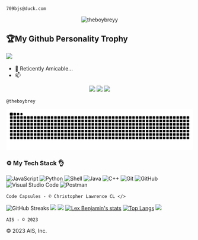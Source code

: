 ```
709bjs@duck.com
```
<p align="center"> <img src="https://komarev.com/ghpvc/?username=theboybrey&label=Profile%20views&color=e91e63&style=flat" alt="theboybreyy" /> </p>
<h2>🏆My Github Personality Trophy</h2>
<img width=900 src="https://github-profile-trophy.vercel.app/?username=theboybrey&column=8&theme=gruvbox&no-frame=false"/>

- 💬 Reticently Amicable...
- 📫 
<p align="center">
<a href="http://bit.ly/abessilfielinkedin"><img src="https://img.shields.io/badge/-abessilfie-0077B5?style=flat&logo=Linkedin&logoColor=white"/></a>
<a href="http://bit.ly/bibabreytwitter"><img src="https://img.shields.io/badge/-@bibabrey-%231DA1F2?style=flat&logo=twitter&logoColor=white"/></a>
<a href="mailto:guillaume.falourd@gmail.com"><img src="https://img.shields.io/badge/-709bjs@duck.com-D14836?style=flat&logo=Gmail&logoColor=white"/></a>
</p>


```
@theboybrey
```

![Snake animation](https://github.com/GuillaumeFalourd/GuillaumeFalourd/blob/output/github-contribution-grid-snake.svg)
<h3 align="left">⚙ My Tech Stack 👌</h3>

![JavaScript](https://img.shields.io/badge/-JS-05122A?style=flat&logo=JavaScript)
![Python](https://img.shields.io/badge/-Python-05122A?style=flat&logo=python)
![Shell](https://img.shields.io/badge/Shell-05122A?style=flat&logo=gnu-bash&logoColor=white)
![Java](https://img.shields.io/badge/-Java-05122A?style=flat&logo=Java&logoColor=white)
![C++](https://img.shields.io/badge/-C++-05122A?style=flat&logo=cpp)
![Git](https://img.shields.io/badge/-Git-05122A?style=flat&logo=git) 
![GitHub](https://img.shields.io/badge/-GitHub-05122A?style=flat&logo=github) 
![Visual Studio Code](https://img.shields.io/badge/-Visual%20Studio%20Code-05122A?style=flat&logo=visual-studio-code&logoColor=007ACC) 
![Postman](https://img.shields.io/badge/-Postman-05122A?style=flat&logo=postman)



```
Code Capsules - © Christopher Lawrence CL </>
```
![GitHub Streaks](http://github-readme-streak-stats.herokuapp.com?user=theboybrey&theme=tokyonight&hide_border=true)
![](https://github-profile-summary-cards.vercel.app/api/cards/profile-details?username=theboybrey&theme=tokyonight)
![](https://github-profile-summary-cards.vercel.app/api/cards/most-commit-language?username=theboybrey&theme=tokyonight)
[![Lex Benjamin's stats](https://github-readme-stats.vercel.app/api?username=theboybrey&show_icons=true&theme=tokyonight&hide_border=true)](https://github.com/theboybrey)
[![Top Langs](https://github-readme-stats.vercel.app/api/top-langs/?username=theboybrey&layout=compact&langs_count=10&theme=tokyonight&hide_border=true&count-private=true)](https://github.com/theboybrey)
![](http://github-profile-summary-cards.vercel.app/api/cards/productive-time?username=theboybrey&theme=dracula&utcOffset=8&hide_border=true)

```
AIS - © 2023
```

<!-- éxplore Showcase -->


 
© 2023 AIS, Inc.

